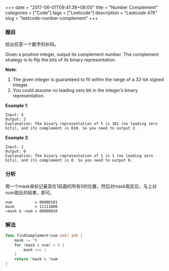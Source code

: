+++
date = "2017-06-01T09:41:38+08:00"
title = "Number Complement"
categories = ["Code"]
tags = ["Leetcode"]
description = "Leetcode 476"
slug = "leetcode-number-complement"
+++

### 题目

给出任意一个数字的补码。

Given a positive integer, output its complement number. The complement strategy is to flip the bits of its binary representation.

__Note__:

1. The given integer is guaranteed to fit within the range of a 32-bit signed integer.
2. You could assume no leading zero bit in the integer’s binary representation.

__Example 1__:

```console
Input: 5
Output: 2
Explanation: The binary representation of 5 is 101 (no leading zero bits), and its complement is 010. So you need to output 2.
```

__Example 2__:

```console
Input: 1
Output: 0
Explanation: The binary representation of 1 is 1 (no leading zero bits), and its complement is 0. So you need to output 0.
```

### 分析

用一个mask来标记最高位1前面的所有0的位置，然后对mask取反后，与上对num取反的结果，即可。

```console
num          = 00000101
mask         = 11111000
~mask & ~num = 00000010
```

### 解法

```go
func findComplement(num int) int {
    mask := ^0
    for (mask & num) > 0 {
        mask <<= 1
    }
    return ^mask & ^num
}
```
